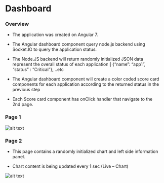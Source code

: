 # Dashboard

### Overview

- The application was created on Angular 7.

- The Angular dashboard component query node.js backend using Socket.IO to query the application status.

- The Node.JS backend will return randomly initialized JSON data represent the overall status of each application     [ {“name”: “app1”, “status” : “Critical”}, ..etc

- The Angular dashboard component will create a color coded score card components for each application according to the returned status in the previous step

- Each Score card component has onClick handler that navigate to the 2nd page.

 

### Page 1

![alt text](https://github.com/varan2030/dashboard/blob/master/dashboard-app/assets/images/page1.png)


### Page 2

- This page contains a randomly initialized chart and left side information panel.

- Chart content is being updated every 1 sec (Live – Chart)

![alt text](https://github.com/varan2030/dashboard/blob/master/dashboard-app/assets/images/page2.png)